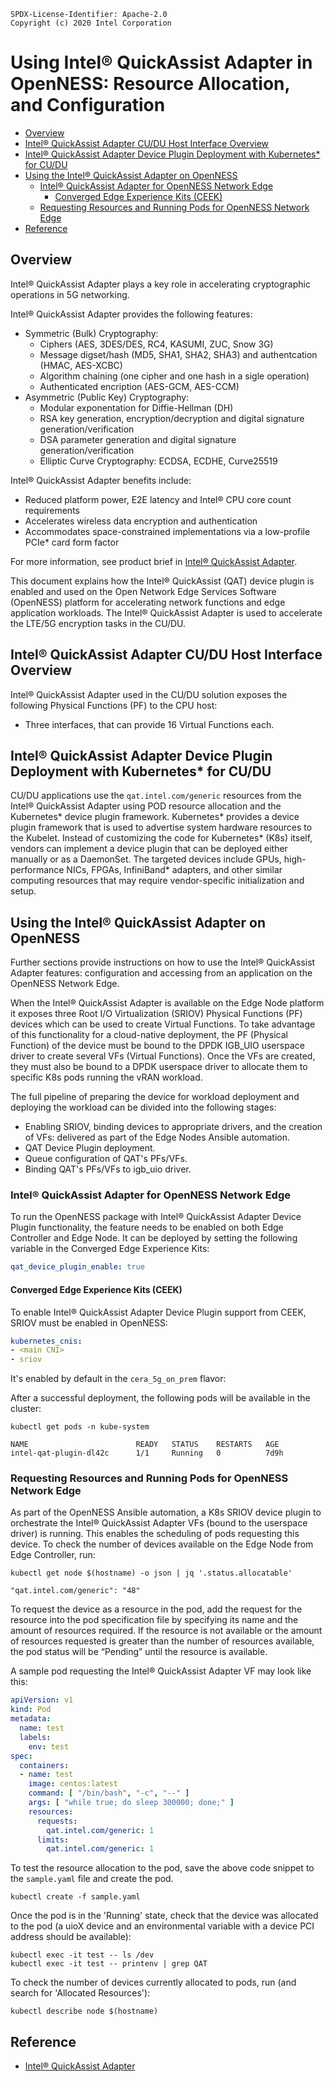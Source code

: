 ```text
SPDX-License-Identifier: Apache-2.0
Copyright (c) 2020 Intel Corporation
```
<!-- omit in toc -->
# Using Intel® QuickAssist Adapter in OpenNESS: Resource Allocation, and Configuration
- [Overview](#overview)
- [Intel® QuickAssist Adapter CU/DU Host Interface Overview](#intel%c2%ae-quickassist-adapter-cudu-host-interface-overview)
- [Intel® QuickAssist Adapter Device Plugin Deployment with Kubernetes\* for CU/DU](#intel%c2%ae-quickassist-adapter-device-plugin-deployment-with-kubernetes-for-cudu)
- [Using the Intel® QuickAssist Adapter on OpenNESS](#using-the-intel%c2%ae-quickassist-adapter-on-openness)
  - [Intel® QuickAssist Adapter for OpenNESS Network Edge](#intel%c2%ae-quickassist-adapter-for-openness-network-edge)
    - [Converged Edge Experience Kits (CEEK)](#converged-edge-experience-kits-ceek)
  - [Requesting Resources and Running Pods for OpenNESS Network Edge](#requesting-resources-and-running-pods-for-openness-network-edge)
- [Reference](#reference)

## Overview

Intel® QuickAssist Adapter plays a key role in accelerating cryptographic operations in 5G networking. 

Intel® QuickAssist Adapter provides the following features:

- Symmetric (Bulk) Cryptography:
  - Ciphers (AES, 3DES/DES, RC4, KASUMI, ZUC, Snow 3G)
  - Message digset/hash (MD5, SHA1, SHA2, SHA3) and authentcation (HMAC, AES-XCBC)
  - Algorithm chaining (one cipher and one hash in a sigle operation)
  - Authenticated encription (AES-GCM, AES-CCM)
- Asymmetric (Public Key) Cryptography:
  - Modular exponentation for Diffie-Hellman (DH)
  - RSA key generation, encryption/decryption and digital signature generation/verification
  - DSA parameter generation and digital signature generation/verification
  - Elliptic Curve Cryptography: ECDSA, ECDHE, Curve25519

Intel® QuickAssist Adapter benefits include:
- Reduced platform power, E2E latency and Intel® CPU core count requirements
- Accelerates wireless data encryption and authentication
- Accommodates space-constrained implementations via a low-profile PCIe* card form factor

For more information, see product brief in [Intel® QuickAssist Adapter](https://www.intel.com/content/dam/www/public/us/en/documents/product-briefs/quickassist-adapter-8960-8970-brief.pdf).

This document explains how the Intel® QuickAssist (QAT) device plugin is enabled and used on the Open Network Edge Services Software (OpenNESS) platform for accelerating network functions and edge application workloads. The Intel® QuickAssist Adapter is used to accelerate the LTE/5G encryption tasks in the CU/DU.

## Intel® QuickAssist Adapter CU/DU Host Interface Overview
Intel® QuickAssist Adapter used in the CU/DU solution exposes the following Physical Functions (PF) to the CPU host:
- Three interfaces, that can provide 16 Virtual Functions each.

## Intel® QuickAssist Adapter Device Plugin Deployment with Kubernetes\* for CU/DU
CU/DU applications use the `qat.intel.com/generic` resources from the Intel® QuickAssist Adapter using POD resource allocation and the Kubernetes\* device plugin framework. Kubernetes* provides a device plugin framework that is used to advertise system hardware resources to the Kubelet. Instead of customizing the code for Kubernetes* (K8s) itself, vendors can implement a device plugin that can be deployed either manually or as a DaemonSet. The targeted devices include GPUs, high-performance NICs, FPGAs, InfiniBand\* adapters, and other similar computing resources that may require vendor-specific initialization and setup.

## Using the Intel® QuickAssist Adapter on OpenNESS
Further sections provide instructions on how to use the Intel® QuickAssist Adapter features: configuration and accessing from an application on the OpenNESS Network Edge.

When the Intel® QuickAssist Adapter is available on the Edge Node platform it exposes three Root I/O Virtualization (SRIOV) Physical Functions (PF) devices which can be used to create Virtual Functions. To take advantage of this functionality for a cloud-native deployment, the PF (Physical Function) of the device must be bound to the DPDK IGB_UIO userspace driver to create several VFs (Virtual Functions). Once the VFs are created, they must also be bound to a DPDK userspace driver to allocate them to specific K8s pods running the vRAN workload.

The full pipeline of preparing the device for workload deployment and deploying the workload can be divided into the following stages:

- Enabling SRIOV, binding devices to appropriate drivers, and the creation of VFs: delivered as part of the Edge Nodes Ansible automation.
- QAT Device Plugin deployment.
- Queue configuration of QAT's PFs/VFs.
- Binding QAT's PFs/VFs to igb_uio driver.

### Intel® QuickAssist Adapter for OpenNESS Network Edge
To run the OpenNESS package with Intel® QuickAssist Adapter Device Plugin functionality, the feature needs to be enabled on both Edge Controller and Edge Node. It can be deployed by setting the following variable in the Converged Edge Experience Kits:
```yaml
qat_device_plugin_enable: true
```

#### Converged Edge Experience Kits (CEEK)
To enable Intel® QuickAssist Adapter Device Plugin support from CEEK, SRIOV must be enabled in OpenNESS:
```yaml
kubernetes_cnis:
- <main CNI>
- sriov
```

It's enabled by default in the `cera_5g_on_prem` flavor:

After a successful deployment, the following pods will be available in the cluster:
```shell
kubectl get pods -n kube-system

NAME                        READY   STATUS    RESTARTS   AGE
intel-qat-plugin-dl42c      1/1     Running   0          7d9h
```

### Requesting Resources and Running Pods for OpenNESS Network Edge
As part of the OpenNESS Ansible automation, a K8s SRIOV device plugin to orchestrate the Intel® QuickAssist Adapter VFs (bound to the userspace driver) is running. This enables the scheduling of pods requesting this device. To check the number of devices available on the Edge Node from Edge Controller, run:

```shell
kubectl get node $(hostname) -o json | jq '.status.allocatable'

"qat.intel.com/generic": "48"
```

To request the device as a resource in the pod, add the request for the resource into the pod specification file by specifying its name and the amount of resources required. If the resource is not available or the amount of resources requested is greater than the number of resources available, the pod status will be “Pending” until the resource is available.

A sample pod requesting the Intel® QuickAssist Adapter VF may look like this:

```yaml
apiVersion: v1
kind: Pod
metadata:
  name: test
  labels:
    env: test
spec:
  containers:
  - name: test
    image: centos:latest
    command: [ "/bin/bash", "-c", "--" ]
    args: [ "while true; do sleep 300000; done;" ]
    resources:
      requests:
        qat.intel.com/generic: 1
      limits:
        qat.intel.com/generic: 1
```

To test the resource allocation to the pod, save the above code snippet to the `sample.yaml` file and create the pod.
```
kubectl create -f sample.yaml
```
Once the pod is in the 'Running' state, check that the device was allocated to the pod (a uioX device and an environmental variable with a device PCI address should be available):
```
kubectl exec -it test -- ls /dev
kubectl exec -it test -- printenv | grep QAT
```
To check the number of devices currently allocated to pods, run (and search for 'Allocated Resources'):

```
kubectl describe node $(hostname)
```

## Reference
- [Intel® QuickAssist Adapter](https://www.intel.com/content/dam/www/public/us/en/documents/product-briefs/quickassist-adapter-8960-8970-brief.pdf)
